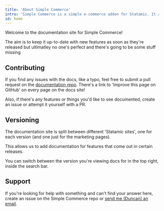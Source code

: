 ```yaml
---
title: 'About Simple Commerce'
intro: 'Simple Commerce is a simple e-commerce addon for Statamic. It allows you to enjoy the benefits of flat files while giving you the power you need for small-medium sized e-commerce websites.'
id: home
---
```

Welcome to the documentation site for Simple Commerce! 

The aim is to keep it up-to-date with new features as soon as they're released but ultimatley no one's perfect and there's going to be some stuff missing

## Contributing

If you find any issues with the docs, like a typo, feel free to submit a pull request on the [documentation repo](https://github.com/doublethreedigital/sc-docs.doublethree.digital). There's a link to 'Improve this page on GitHub' on every page on the docs site!

Also, if there's any features or things you'd like to see documented, create an issue or attempt it yourself with a PR.

## Versioning

The documentation site is split between different 'Statamic sites', one for each version (and one just for the marketing pages).

This allows us to add documentation for features that come out in certain releases.

You can switch between the version you're viewing docs for in the top right, inside the search bar.

## Support

If you're looking for help with something and can't find your answer here, create an issue on the Simple Commerce repo or [send me (Duncan) an email](mailto:hello@doublethree.digital).